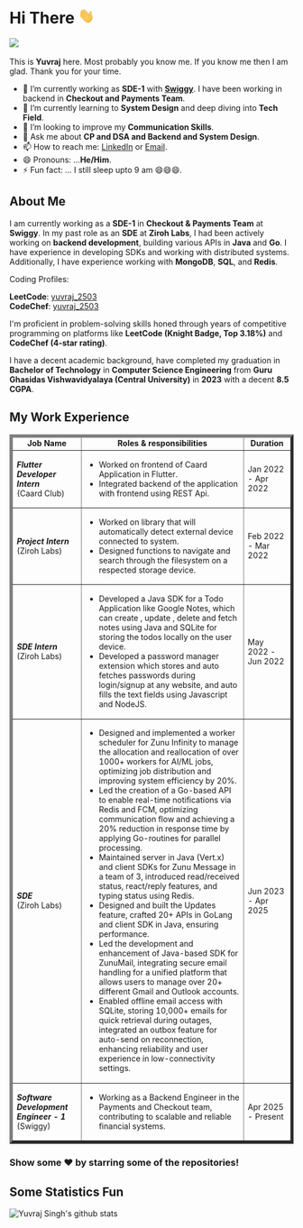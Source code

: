 # Hi There  <img src="https://github.com/yuvraj-2503/yuvraj-2503/blob/master/Hi.gif" width="29px"> 
<!-- <A HREF="https://www.linkedin.com/in/yuvraj-2503"><IMG SRC="https://github.com/yuvraj-2503/yuvraj-2503/blob/master/LinkedIn.svg" WIDTH="29px"></A>
<A HREF="https://github.com/yuvraj-2503"><IMG SRC="https://github.com/yuvraj-2503/yuvraj-2503/blob/master/Github.svg" WIDTH="29px"></A> -->

![](https://komarev.com/ghpvc/?username=yuvraj-2503)
       
This is **Yuvraj** here. Most probably you know me. If you know me then I am glad. Thank you for your time.
         
- 🔭 I’m currently working as **SDE-1** with **<A HREF="https://github.com/Swiggy">Swiggy</A>**. I have been working in backend in **Checkout and Payments Team**.
- 🌱 I’m currently learning to **System Design** and deep diving into **Tech Field**.
- 🤔 I’m looking to improve my **Communication Skills**.
- 💬 Ask me about **CP and DSA and Backend and System Design**.
- 📫 How to reach me: <A HREF="https://www.linkedin.com/in/yuvraj-2503">LinkedIn</a> or <a href="mailto:singh.yuvraj1047@gmail.com">Email</a>.
- 😄 Pronouns: ...**He/Him**.
- ⚡ Fun fact: ...  I still sleep upto 9 am 😄😄😄.

## About Me

I am currently working as a **SDE-1** in **Checkout & Payments Team** at **Swiggy**. In my past role as an **SDE** at **Ziroh Labs**, I had been actively working on **backend development**, building various APIs in **Java** and **Go**. I have experience in developing SDKs and working with distributed systems. Additionally, I have experience working with **MongoDB**, **SQL**, and **Redis**.

Coding Profiles: 

**LeetCode**: [yuvraj_2503](https://leetcode.com/u/yuvraj_2503/)  
**CodeChef**: [yuvraj_2503](https://www.codechef.com/users/yuvraj_2503)

I'm proficient in problem-solving skills honed through years of competitive programming on platforms like **LeetCode (Knight Badge, Top 3.18%)** and **CodeChef (4-star rating)**.

I have a decent academic background, have completed my graduation in **Bachelor of Technology** in **Computer Science Engineering** from **Guru Ghasidas Vishwavidyalaya (Central University)** in **2023** with a decent **8.5 CGPA**.

## My Work Experience

<table border='5'>
  <thead>
    <tr>
      <td>
        <center><strong>Job Name</strong></center>
      </td>
      <td>
        <center><strong>Roles & responsibilities </strong></center>
      </td>
      <td>
        <center><strong>Duration</strong></center>
      </td>
    </tr>
  </thead>
  <tbody>
    <tr>
      <td>
        <em><b>Flutter Developer Intern</b></em><br />
         (Caard Club)
      </td>
      <td>
      <ul>
      <li>Worked on frontend of Caard Application in Flutter.</li>
      <li>Integrated backend of the application with frontend using REST Api.</li>
      </ul>
      </td>
      <td>
        Jan 2022 - Apr 2022
      </td>
    </tr>
    <tr>
      <td>
        <em><b>Project Intern</b></em><br />
        (Ziroh Labs)
      </td>
      <td>
      <ul>
      <li>Worked on library that will automatically detect external device connected to system.</li>
      <li>Designed functions to navigate and search through the filesystem on a respected storage device.</li>
      </ul>
      </td>
      <td>
        Feb 2022 - Mar 2022
      </td>
    </tr>
     <tr>
      <td>
        <em><b>SDE Intern</b></em><br />
        (Ziroh Labs)
      </td>
      <td>
      <ul>
      <li>Developed a Java SDK for a Todo Application like Google Notes, which can create , update , delete and fetch notes using Java and SQLite for storing the todos locally on the user device.</li>
      <li>Developed a password manager extension which stores and auto fetches passwords during login/signup at any website, and auto fills the text fields using Javascript and NodeJS. </li>
      </ul>
      </td>
      <td>
        May 2022 - Jun 2022
      </td>
    </tr>

   <tr>
      <td>
        <em><b>SDE</b></em><br />
        (Ziroh Labs)
      </td>
      <td>
      <ul>
      <li>Designed and implemented a worker scheduler for Zunu Infinity to manage the allocation and reallocation of over 1000+ workers for AI/ML jobs, optimizing job distribution and improving system efficiency by 20%.</li>
      <li>Led the creation of a Go-based API to enable real-time notifications via Redis and FCM, optimizing communication flow and achieving a 20% reduction in response time by applying Go-routines for parallel processing. </li>

   <li>Maintained server in Java (Vert.x) and client SDKs for Zunu Message in a team of 3, introduced read/received status, react/reply features, and typing status using Redis.</li>
 <li>Designed and built the Updates feature, crafted 20+ APIs in GoLang and client SDK in Java, ensuring performance.</li>
 <li>Led the development and enhancement of Java-based SDK for ZunuMail, integrating secure email handling for a unified platform that allows users to manage over 20+ different Gmail and Outlook accounts.</li>
 <li>Enabled offline email access with SQLite, storing 10,000+ emails for quick retrieval during outages, integrated an outbox feature for auto-send on reconnection, enhancing reliability and user experience in low-connectivity settings.</li>
      </ul>
      </td>
      <td>
        Jun 2023 - Apr 2025
      </td>
    </tr>

   <tr>
      <td>
        <em><b>Software Development Engineer - 1</b></em><br />
        (Swiggy)
      </td>
      <td>
      <ul>
      <li>Working as a Backend Engineer in the Payments and Checkout team, contributing to scalable and reliable financial systems.</li>
      </ul>
      </td>
      <td>
        Apr 2025 - Present
      </td>
    </tr>
  </tbody>
</table>

### Show some ❤️ by starring some of the repositories!

## Some Statistics Fun
![Yuvraj Singh's github stats](https://github-readme-stats.vercel.app/api?username=yuvraj-2503&show_icons=true&line_height=30)<br>
